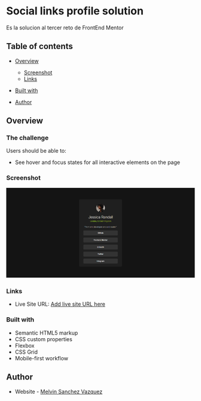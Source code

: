 # Social links profile solution

Es la solucion al tercer reto de FrontEnd Mentor

## Table of contents

- [Overview](#overview)

  - [Screenshot](#screenshot)
  - [Links](#links)
- [Built with](#built-with)
- [Author](#author)



## Overview

### The challenge

Users should be able to:

- See hover and focus states for all interactive elements on the page

### Screenshot

![](./assets/images/Solution.png)



### Links

- Live Site URL: [Add live site URL here](https://your-live-site-url.com)

### Built with

- Semantic HTML5 markup
- CSS custom properties
- Flexbox
- CSS Grid
- Mobile-first workflow

## Author

- Website - [Melvin Sanchez Vazquez](https://www.your-site.com)
